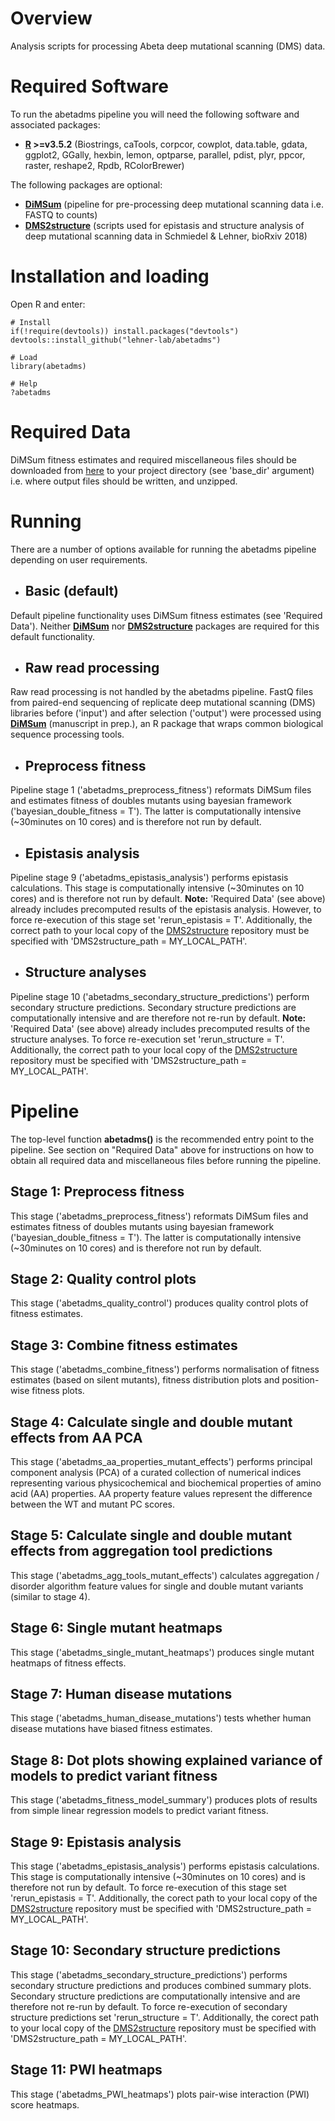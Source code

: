 # Overview

Analysis scripts for processing Abeta deep mutational scanning (DMS) data.

# Required Software

To run the abetadms pipeline you will need the following software and associated packages:

* **[R](https://www.r-project.org/) >=v3.5.2** (Biostrings, caTools, corpcor, cowplot, data.table, gdata, ggplot2, GGally, hexbin, lemon, optparse, parallel, pdist, plyr, ppcor, raster, reshape2, Rpdb, RColorBrewer)

The following packages are optional:

* **[DiMSum](https://github.com/lehner-lab/DiMSum)** (pipeline for pre-processing deep mutational scanning data i.e. FASTQ to counts)
* **[DMS2structure](https://github.com/lehner-lab/DMS2structure)** (scripts used for epistasis and structure analysis of deep mutational scanning data in Schmiedel & Lehner, bioRxiv 2018)

# Installation and loading

Open R and enter:

```
# Install
if(!require(devtools)) install.packages("devtools")
devtools::install_github("lehner-lab/abetadms")

# Load
library(abetadms)

# Help
?abetadms
```

# Required Data

DiMSum fitness estimates and required miscellaneous files should be downloaded from [here]() to your project directory (see 'base_dir' argument) i.e. where output files should be written, and unzipped.

# Running

There are a number of options available for running the abetadms pipeline depending on user requirements.

* ## Basic (default)

Default pipeline functionality uses DiMSum fitness estimates (see 'Required Data'). Neither **[DiMSum](https://github.com/lehner-lab/DiMSum)** nor **[DMS2structure](https://github.com/lehner-lab/DMS2structure)** packages are required for this default functionality.

* ## Raw read processing

Raw read processing is not handled by the abetadms pipeline. FastQ files from paired-end sequencing of replicate deep mutational scanning (DMS) libraries before ('input') and after selection ('output') were processed using **[DiMSum](https://github.com/lehner-lab/DiMSum)** (manuscript in prep.), an R package that wraps common biological sequence processing tools.

* ## Preprocess fitness

Pipeline stage 1 ('abetadms_preprocess_fitness') reformats DiMSum files and estimates fitness of doubles mutants using bayesian framework ('bayesian_double_fitness = T'). The latter is computationally intensive (~30minutes on 10 cores) and is therefore not run by default.

* ## Epistasis analysis

Pipeline stage 9 ('abetadms_epistasis_analysis') performs epistasis calculations. This stage is computationally intensive (~30minutes on 10 cores) and is therefore not run by default. **Note:** 'Required Data' (see above) already includes precomputed results of the epistasis analysis. However, to force re-execution of this stage set 'rerun_epistasis = T'. Additionally, the correct path to your local copy of the [DMS2structure](https://github.com/lehner-lab/DMS2structure) repository must be specified with 'DMS2structure_path = MY_LOCAL_PATH'.

* ## Structure analyses

Pipeline stage 10 ('abetadms_secondary_structure_predictions') perform secondary structure predictions. Secondary structure predictions are computationally intensive and are therefore not re-run by default. **Note:** 'Required Data' (see above) already includes precomputed results of the structure analyses. To force re-execution set 'rerun_structure = T'. Additionally, the correct path to your local copy of the [DMS2structure](https://github.com/lehner-lab/DMS2structure) repository must be specified with 'DMS2structure_path = MY_LOCAL_PATH'.

# Pipeline

The top-level function **abetadms()** is the recommended entry point to the pipeline. See section on "Required Data" above for instructions on how to obtain all required data and miscellaneous files before running the pipeline.

## Stage 1: Preprocess fitness

This stage ('abetadms_preprocess_fitness') reformats DiMSum files and estimates fitness of doubles mutants using bayesian framework ('bayesian_double_fitness = T'). The latter is computationally intensive (~30minutes on 10 cores) and is therefore not run by default.

## Stage 2: Quality control plots

This stage ('abetadms_quality_control') produces quality control plots of fitness estimates.

## Stage 3: Combine fitness estimates

This stage ('abetadms_combine_fitness') performs normalisation of fitness estimates (based on silent mutants), fitness distribution plots and position-wise fitness plots.

## Stage 4: Calculate single and double mutant effects from AA PCA

This stage ('abetadms_aa_properties_mutant_effects') performs principal component analysis (PCA) of a curated collection of numerical indices representing various physicochemical and biochemical properties of amino acid (AA) properties. AA property feature values represent the difference between the WT and mutant PC scores.

## Stage 5: Calculate single and double mutant effects from aggregation tool predictions

This stage ('abetadms_agg_tools_mutant_effects') calculates aggregation / disorder algorithm feature values for single and double mutant variants (similar to stage 4).

## Stage 6: Single mutant heatmaps

This stage ('abetadms_single_mutant_heatmaps') produces single mutant heatmaps of fitness effects.

## Stage 7: Human disease mutations

This stage ('abetadms_human_disease_mutations') tests whether human disease mutations have biased fitness estimates.

## Stage 8: Dot plots showing explained variance of models to predict variant fitness

This stage ('abetadms_fitness_model_summary') produces plots of results from simple linear regression models to predict variant fitness.

## Stage 9: Epistasis analysis

This stage ('abetadms_epistasis_analysis') performs epistasis calculations. This stage is computationally intensive (~30minutes on 10 cores) and is therefore not run by default. To force re-execution of this stage set 'rerun_epistasis = T'. Additionally, the corect path to your local copy of the [DMS2structure](https://github.com/lehner-lab/DMS2structure) repository must be specified with 'DMS2structure_path = MY_LOCAL_PATH'.

## Stage 10: Secondary structure predictions

This stage ('abetadms_secondary_structure_predictions') performs secondary structure predictions and produces combined summary plots. Secondary structure predictions are computationally intensive and are therefore not re-run by default. To force re-execution of secondary structure predictions set 'rerun_structure = T'. Additionally, the corect path to your local copy of the [DMS2structure](https://github.com/lehner-lab/DMS2structure) repository must be specified with 'DMS2structure_path = MY_LOCAL_PATH'.

## Stage 11: PWI heatmaps

This stage ('abetadms_PWI_heatmaps') plots pair-wise interaction (PWI) score heatmaps.



